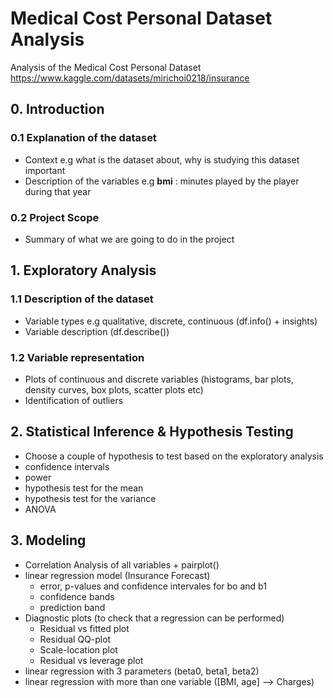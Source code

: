 # Medical Cost Personal Dataset Analysis

Analysis of the Medical Cost Personal Dataset https://www.kaggle.com/datasets/mirichoi0218/insurance

## 0. Introduction
### 0.1 Explanation of the dataset
- Context e.g what is the dataset about, why is studying this dataset important
- Description of the variables e.g **bmi** : minutes played by the player during that year
### 0.2 Project Scope
- Summary of what we are going to do in the project

## 1. Exploratory Analysis
### 1.1 Description of the dataset
- Variable types e.g qualitative, discrete, continuous (df.info() + insights)
- Variable description (df.describe())

### 1.2 Variable representation
- Plots of continuous and discrete variables (histograms, bar plots, density curves, box plots,  scatter plots etc)
- Identification of outliers

## 2. Statistical Inference & Hypothesis Testing
- Choose a couple of hypothesis to test based on the exploratory analysis
- confidence intervals
- power
- hypothesis test for the mean
- hypothesis test for the variance
- ANOVA

## 3. Modeling
- Correlation Analysis of all variables + pairplot()
- linear regression model (Insurance Forecast)
  - error, p-values and confidence intervales for bo and b1
  - confidence bands
  - prediction band
- Diagnostic plots (to check that a regression can be performed)
  - Residual vs fitted plot
  - Residual QQ-plot
  - Scale-location plot
  - Residual vs leverage plot
- linear regression with 3 parameters (beta0, beta1, beta2)
- linear regression with more than one variable ([BMI, age] --> Charges)

